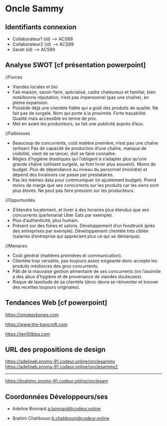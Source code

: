 # Oncle Sammy


## Identifiants connexion

* Collaborateur1 (id) --> ACS89
* Collaborateur2 (id) --> ACS89
* Sarah (id) --> ACS89



## Analyse SWOT [cf présentation powerpoint]

//Forces

* Viandes locales et bio
* Fait-maison, savoir-faire, spécialisé, cadre chaleureux et familial, bien noté/bonne réputation, n’est pas impersonnel (pas une chaîne), en pleine expansion. 
* Possède déjà une clientèle fidèle qui a goût des produits de qualité. Ne fait pas de surgelé. Nom qui porte à la proximité. Forte traçabilité. Qualité mais accessible en terme de prix. 
* Met en avant les producteurs, se fait une publicité auprès d’eux.

//Faiblesses

* Beaucoup de concurrents, coût matière première, n’est pas une chaîne (artisan)
Pas de capacité de production d’une chaîne, manque de visibilité, vient de se lancer, doit se faire connaître. 
* Règles d’hygiène drastiques qui l’obligent à s’adapter plus qu’une grande chaîne (utilisent surgelé, se font livrer plus souvent). Moins de budget. Plus de dépendance au niveau du personnel (moindre) et dépend des livraisons car passe par prestataires. 
* Pas les mêmes data pour communiquer (ni ajustement budget). Prend moins de marge que ses concurrents sur les produits car les siens sont plus élevés. Ne peut pas faire pression sur les producteurs.

//Opportunités

* S’étendre localement, et livrer à des horaires plus étendus que ses concurrents (partenariat Uber Eats par exemple). 
* Plus d’authenticité, plus humain. 
* Présent sur des foires et salons. Développement d’un foodtruck (près des entreprises par exemple). 
Développement clientèle très ciblée (salariés d’entreprise qui apprécient plus ce qui se démarque).

//Menaces

* Coût général (matières premières et communication). 
* Clientèle trop versatile, pas toujours assez exigeante donc accepte les produits médiocres des gros concurrents. 
* Pâti de la mauvaise gestion alimentaire de ses concurrents (on l’assimile à des abus d’hygiène et de provenance de viandes douteuses). 
* Risque de lassitude de sa clientèle (donc devra se réinventer et trouver des recettes toujours originales).



## Tendances Web [cf powerpoint]

https://smokeybones.com

https://www.the-bancroft.com

https://ten50bbq.com


## URL des propositions de design

https://adelineb.promo-91.codeur.online/onclesammy
https://adelineb.promo-91.codeur.online/onclesammy2

-------------------------------------------------------

https://brahimc.promo-91.codeur.online/onclesam

## Coordonnées Développeurs/ses

* Adeline Bonnard
a.bonnard@codeur.online

* Brahim Chahbouni
b.chahbouni@codeur.online
